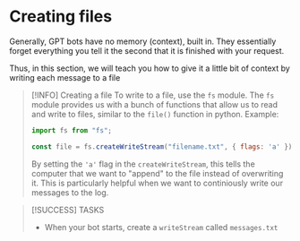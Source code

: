 # Creating files

Generally, GPT bots have no memory (context), built in. They essentially forget everything you tell it the second that it is finished with your request. 

Thus, in this section, we will teach you how to give it a little bit of context by writing each message to a file

> [!INFO] Creating a file
> To write to a file, use the `fs` module. The `fs` module provides us with a bunch of functions that allow us to read and write to files, similar to the `file()` function in python. 
> Example: 
> ``` javascript
> import fs from "fs"; 
>
> const file = fs.createWriteStream("filename.txt", { flags: 'a' }); 
> ```
> By setting the `'a'` flag in the `createWriteStream`, this tells the computer that we want to "append" to the file instead of overwriting it. 
> This is particularly helpful when we want to continiously write our messages to the log.

> [!SUCCESS] TASKS
> - When your bot starts, create a `writeStream` called  `messages.txt` 


